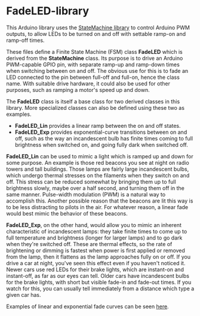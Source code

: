 # FadeLED-library
This Arduino library uses the [StateMachine library](https://github.com/twrackers/StateMachine-library) to control Arduino PWM outputs, to allow LEDs to be turned on and off with settable ramp-on and ramp-off times.

These files define a Finite State Machine (FSM) class __FadeLED__ which is derived from the __StateMachine__ class.  Its purpose is to drive an Arduino PWM-capable GPIO pin, with separate ramp-up and ramp-down times when switching between on and off.  The obvious use for this is to fade an LED connected to the pin between full-off and full-on, hence the class name.  With suitable drive hardware, it could also be used for other purposes, such as ramping a motor's speed up and down.

The __FadeLED__ class is itself a base class for two derived classes in this library.  More specialized classes can also be defined using these two as examples.
* __FadeLED_Lin__ provides a linear ramp between the on and off states.
* __FadeLED_Exp__ provides exponential-curve transitions between on and off, such as the way an incandescent bulb has finite times coming to full brightness when switched on, and going fully dark when switched off.
  
__FadeLED_Lin__ can be used to mimic a light which is ramped up and down for some purpose.  An example is those red beacons you see at night on radio towers and tall buildings.  Those lamps are fairly large incandescent bulbs, which undergo thermal stresses on the filaments when they switch on and off.  This stress can be reduced somewhat by bringing them up to full brightness slowly, maybe over a half second, and turning them off in the same manner.  Pulse-width modulation (PWM) is a natural way to accomplish this.  Another possible reason that the beacons are lit this way is to be less distracting to pilots in the air.  For whatever reason, a linear fade would best mimic the behavior of these beacons.

__FadeLED_Exp__, on the other hand, would allow you to mimic an inherent characteristic of incandescent lamps: they take finite times to come up to full temperature and brightness (longer for larger lamps) and to go dark when they're switched off.  These are thermal effects, so the rate of brightening or dimming is fastest when power is first applied or removed from the lamp, then it flattens as the lamp approaches fully on or off.  If you drive a car at night, you've seen this effect even if you haven't noticed it.  Newer cars use red LEDs for their brake lights, which are instant-on and instant-off, as far as our eyes can tell.  Older cars have incandescent bulbs for the brake lights, with short but visible fade-in and fade-out times.  If you watch for this, you can usually tell immediately from a distance which type a given car has.

Examples of linear and exponential fade curves can be seen [here](FadeLED/extras/FadeLED_plot.png).
